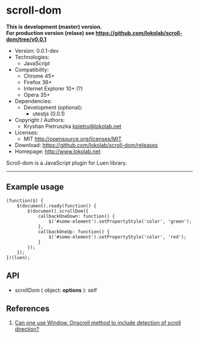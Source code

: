 scroll-dom
==========
**This is development (master) version.<br> For production version (relase) see
<https://github.com/lokolab/scroll-dom/tree/v0.0.1>**
- Version: 0.0.1-dev
- Technologies:
  - JavaScript
- Compatibility:
  - Chrome 45+
  - Firefox 36+
  - Internet Explorer 10+ (?)
  - Opera 35+
- Dependencies:
  - Development (optional):
    - utestjs (0.0.1)
- Copyright / Authors:
  - Krystian Pietruszka <kpietru@lokolab.net>
- Licenses:
  - MIT <http://opensource.org/licenses/MIT>
- Download: <https://github.com/lokolab/scroll-dom/releases>
- Homepage: <http://www.lokolab.net>

Scroll-dom is a JavaScript plugin for Luen library.
___________________________________________________

Example usage
-------------

    (function($) {
        $(document).ready(function() {
            $(document).scrollDom({
                callbackOneDown: function() {
                    $('#some-element').setPropertyStyle('color', 'green');
                },
                callbackOneUp: function() {
                    $('#some-element').setPropertyStyle('color', 'red');
                }
            });
        });
    })(luen);

API
---

- scrollDom ( object: __options__ ): self

References
----------

1. [Can one use Window. Onscroll method to include detection of scroll direction?][1]

[1]: http://stackoverflow.com/a/1223463

